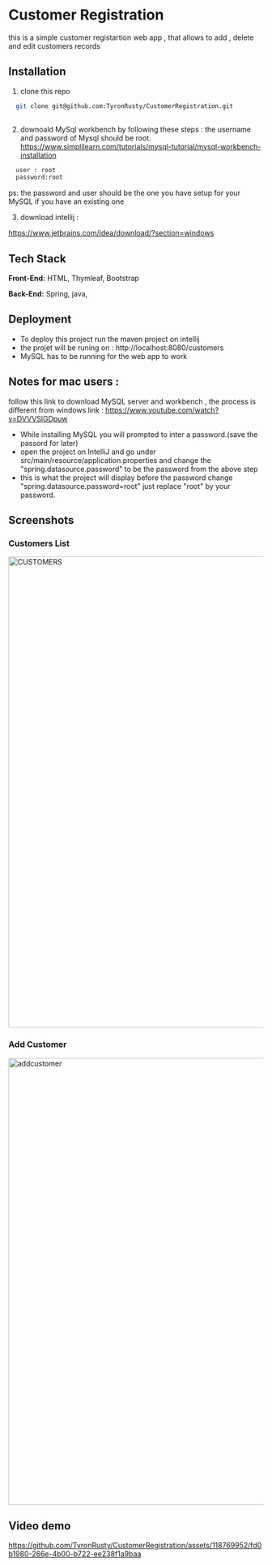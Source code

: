 
# Customer Registration

this is  a simple customer registartion web app , that allows to add , delete and edit customers records

## Installation

1. clone this repo

```bash
  git clone git@github.com:TyronRusty/CustomerRegistration.git
  
```
2. downoald MySql workbench by following these steps :
the username and password of Mysql should be root.
https://www.simplilearn.com/tutorials/mysql-tutorial/mysql-workbench-installation 
```bash
  user : root
  password:root
  ```
ps: the password and user should be the one you have setup for your MySQL if you have an existing one

3. download intellij : 

https://www.jetbrains.com/idea/download/?section=windows


## Tech Stack

**Front-End:** HTML, Thymleaf, Bootstrap

**Back-End:** Spring, java,




## Deployment

- To deploy this project run the maven project on intellij
- the projet will be runing on : http://localhost:8080/customers
-  MySQL has to be running for the web app to work
  
## Notes for mac users :
follow this link to download MySQL server and workbench , the process is different from windows 
link : https://www.youtube.com/watch?v=DVVVSlGDpuw
- While installing MySQL you will prompted to inter a password.(save the passord for later)
- open the project on IntelliJ and go under src/main/resource/application.properties and change the "spring.datasource.password" to be the password from the above step
- this is what the project will display before the password change "spring.datasource.password=root" just replace "root" by your password.

## Screenshots

 ### Customers List
 
<img width="928" alt="CUSTOMERS" src="https://github.com/TyronRusty/CustomerRegistration/assets/118769952/e850385d-94e9-48e3-8a11-3b779ed64ef4">


### Add Customer

<img width="880" alt="addcustomer" src="https://github.com/TyronRusty/CustomerRegistration/assets/118769952/483d2ee9-f4f1-4f1b-8513-404d3e0a275b">



## Video demo


https://github.com/TyronRusty/CustomerRegistration/assets/118769952/fd0b1980-266e-4b00-b722-ee238f1a9baa


